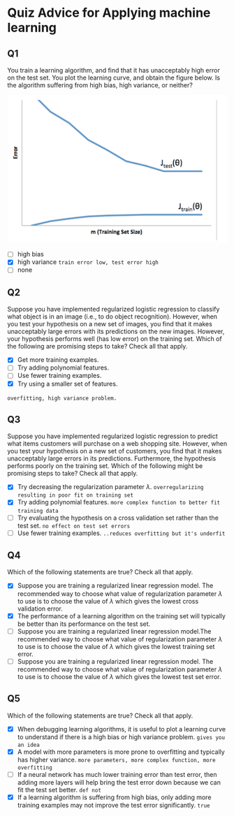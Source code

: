 # Quiz Advice for Applying machine learning

## Q1
You train a learning algorithm, and find that it has unacceptably high error on the test set. You plot the learning curve, and obtain the figure below. Is the algorithm suffering from high bias, high variance, or neither?

![q1](quiz_q1.png)

* [ ] high bias
* [x] high variance `train error low, test error high`
* [ ] none

## Q2

Suppose you have implemented regularized logistic regression to classify what object is in an image (i.e., to do object recognition). However, when you test your hypothesis on a new set of images, you find that it makes unacceptably large errors with its predictions on the new images. However, your hypothesis performs well (has low error) on the training set. Which of the following are promising steps to take? Check all that apply.

* [x] Get more training examples.
* [ ] Try adding polynomial features.
* [ ] Use fewer training examples.
* [x] Try using a smaller set of features.

`overfitting, high variance problem.` 

## Q3

Suppose you have implemented regularized logistic regression to predict what items customers will purchase on a web shopping site. However, when you test your hypothesis on a new set of customers, you find that it makes unacceptably large errors in its predictions. Furthermore, the hypothesis performs poorly on the training set. Which of the following might be promising steps to take? Check all that apply.

* [x] Try decreasing the regularization parameter $\lambda$. `overregularizing resulting in poor fit on training set`
* [x] Try adding polynomial features. `more complex function to better fit training data`
* [ ] Try evaluating the hypothesis on a cross validation set rather than the test set. `no effect on test set errors`
* [ ] Use fewer training examples. `..reduces overfitting but it's underfit`

## Q4

Which of the following statements are true? Check all that apply.

* [x] Suppose you are training a regularized linear regression model. The recommended way to choose what value of regularization parameter $\lambda$ to use is to choose the value of $\lambda$ which gives the lowest cross validation error.
* [x] The performance of a learning algorithm on the training set will typically be better than its performance on the test set.
* [ ] Suppose you are training a regularized linear regression model.The recommended way to choose what value of regularization parameter $\lambda$ to use is to choose the value of $\lambda$ which gives the lowest training set error.
* [ ] Suppose you are training a regularized linear regression model. The recommended way to choose what value of regularization parameter $\lambda$ to use is to choose the value of $\lambda$ which gives the lowest test set error.

## Q5

Which of the following statements are true? Check all that apply.

* [x] When debugging learning algorithms, it is useful to plot a learning curve to understand if there is a high bias or high variance problem. `gives you an idea`
* [x] A model with more parameters is more prone to overfitting and typically has higher variance. `more parameters, more complex function, more overfitting`
* [ ] If a neural network has much lower training error than test error, then adding more layers will help bring the test error down because we can fit the test set better. `def not`
* [x] If a learning algorithm is suffering from high bias, only adding more training examples may not improve the test error significantly. `true`
